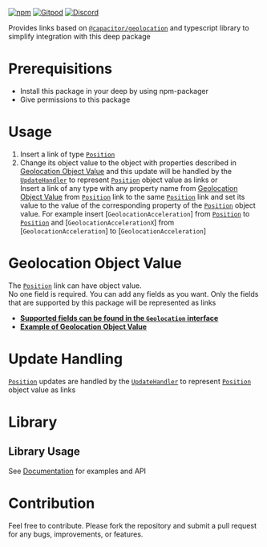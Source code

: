 [![npm](https://img.shields.io/npm/v/@deep-foundation/capacitor-geolocation.svg)](https://www.npmjs.com/package/@deep-foundation/capacitor-geolocation)
[![Gitpod](https://img.shields.io/badge/Gitpod-ready--to--code-blue?logo=gitpod)](https://gitpod.io/#https://github.com/deep-foundation/capacitor-geolocation)
[![Discord](https://badgen.net/badge/icon/discord?icon=discord&label&color=purple)](https://discord.gg/deep-foundation)

Provides links based on [`@capacitor/geolocation`](https://www.npmjs.com/package/@capacitor/geolocation) and typescript library to simplify integration with this deep package

# Prerequisitions

- Install this package in your deep by using npm-packager
- Give permissions to this package

# Usage

1. Insert a link of type [`Position`]
2. Change its object value to the object with properties described in [Geolocation Object Value](#geolocation-object-value) and this update will be handled by the [`UpdateHandler`](https://freephoenix888.github.io/object-to-links-async-converter/classes/Package.html#UpdateHandler) to represent [`Position`] object value as links
   or  
   Insert a link of any type with any property name from [Geolocation Object Value](#geolocation-object-value) from [`Position`] link to the same [`Position`] link and set its value to the value of the corresponding property of the [`Position`] object value. For example insert [`GeolocationAcceleration`] from [`Position`] to [`Position`] and [`GeolocationAccelerationX`] from [`GeolocationAcceleration`] to [`GeolocationAcceleration`]

# Geolocation Object Value

The [`Position`] link can have object value.  
No one field is required. You can add any fields as you want. Only the fields that are supported by this package will be represented as links  
- [**Supported fields can be found in the `Geolocation` interface**](https://deep-foundation.github.io/capacitor-geolocation/types/GeolocationInfo.html)  
- [**Example of Geolocation Object Value**](https://deep-foundation.github.io/capacitor-geolocation/types/GeolocationInfo.html#md:geolocation-info-example)

# Update Handling

[`Position`] updates are handled by the [`UpdateHandler`](https://freephoenix888.github.io/object-to-links-async-converter/classes/Package.html#UpdateHandler) to represent [`Position`] object value as links

# Library
## Library Usage
See [Documentation] for examples and API

# Contribution

Feel free to contribute. Please fork the repository and submit a pull request for any bugs, improvements, or features.


[`Position`]: https://deep-foundation.github.io/capacitor-geolocation/classes/Package.html#Position
[Documentation]: https://deep-foundation.github.io/capacitor-geolocation/